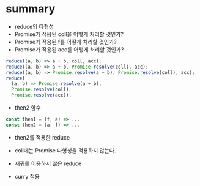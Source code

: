 # summary

- reduce의 다형성
- Promise가 적용된 coll을 어떻게 처리할 것인가?
- Promise가 적용된 f를 어떻게 처리할 것인가?
- Promise가 적용된 acc를 어떻게 처리할 것인가?

```js
reduce((a, b) => a + b, coll, acc);
reduce((a, b) => a + b, Promise.resolve(coll), acc);
reduce((a, b) => Promise.resolve(a + b), Promise.resolve(coll), acc);
reduce(
  (a, b) => Promise.resolve(a + b),
  Promise.resolve(coll),
  Promise.resolve(acc));
```

- then2 함수

```js
const then1 = (f, a) => ...
const then2 = (a, f) => ...
```

- then2를 적용한 reduce

- coll에는 Promise 다형성을 적용하지 않는다.
- 재귀를 이용하지 않은 reduce
- curry 적용
